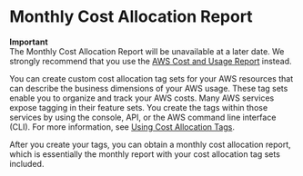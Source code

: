 # Monthly Cost Allocation Report<a name="reportwithtags"></a>

**Important**  
The Monthly Cost Allocation Report will be unavailable at a later date\. We strongly recommend that you use the [AWS Cost and Usage Report](billing-reports-costusage.md) instead\.

You can create custom cost allocation tag sets for your AWS resources that can describe the business dimensions of your AWS usage\. These tag sets enable you to organize and track your AWS costs\. Many AWS services expose tagging in their feature sets\. You create the tags within those services by using the console, API, or the AWS command line interface \(CLI\)\. For more information, see [Using Cost Allocation Tags](cost-alloc-tags.md)\.

After you create your tags, you can obtain a monthly cost allocation report, which is essentially the monthly report with your cost allocation tag sets included\.